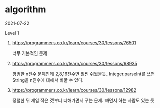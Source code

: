 # algorithm

2021-07-22

Level 1

1. https://programmers.co.kr/learn/courses/30/lessons/76501

   너무 기본적인 문제
   
2. https://programmers.co.kr/learn/courses/30/lessons/68935

   평범한 n진수 문제인데 2,8,16진수면 훨씬 쉬웠을듯. Integer.parseInt를 쓰면 String을 n진수에 대해서 바꿀 수 있다.

3. https://programmers.co.kr/learn/courses/30/lessons/12982

   정렬한 뒤 제일 작은 것부터 더해가면서 푸는 문제. 빼면서 하는 사람도 있는 듯